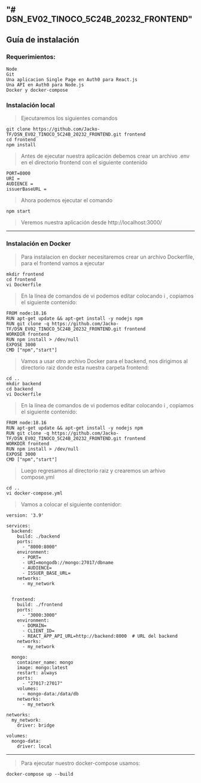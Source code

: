 "# DSN_EV02_TINOCO_5C24B_20232_FRONTEND" 
---
## Guía de instalación

### Requerimientos:

    Node
    Git
    Una aplicacion Single Page en Auth0 para React.js
    Una API en Auth0 para Node.js
    Docker y docker-compose
    
### Instalación local
    
>Ejecutaremos los siguientes comandos

    git clone https://github.com/Jacko-TF/DSN_EV02_TINOCO_5C24B_20232_FRONTEND.git frontend
    cd frontend 
    npm install

>Antes de ejecutar nuestra aplicación debemos crear un archivo .env en el directorio frontend con el siguiente contenido

    PORT=8000
    URI = 
    AUDIENCE = 
    issuerBaseURL =

>Ahora podemos ejecutar el comando

    npm start

>Veremos nuestra aplicación desde http://localhost:3000/

---
### Instalación en Docker
>Para instalacion en docker necesitaremos crear un archivo Dockerfile, para el frontend vamos a ejecutar

    mkdir frontend
    cd frontend
    vi Dockerfile
    
>En la línea de comandos de vi podemos editar colocando i , copiamos el siguiente contenido:

    FROM node:18.16
    RUN apt-get update && apt-get install -y nodejs npm
    RUN git clone -q https://github.com/Jacko-TF/DSN_EV02_TINOCO_5C24B_20232_FRONTEND.git frontend
    WORKDIR frontend
    RUN npm install > /dev/null
    EXPOSE 3000
    CMD ["npm","start"]
    
> Vamos a usar otro archivo Docker para el backend, nos dirigimos al directorio raiz donde esta nuestra carpeta frontend:

    cd ..
    mkdir backend
    cd backend
    vi Dockerfile

>En la línea de comandos de vi podemos editar colocando i , copiamos el siguiente contenido:

    FROM node:18.16
    RUN apt-get update && apt-get install -y nodejs npm
    RUN git clone -q https://github.com/Jacko-TF/DSN_EV02_TINOCO_5C24B_20232_FRONTEND.git frontend
    WORKDIR frontend
    RUN npm install > /dev/null
    EXPOSE 3000
    CMD ["npm","start"]

> Luego regresamos al directorio raiz y crearemos un arhivo compose.yml

    cd ..
    vi docker-compose.yml
    
> Vamos a colocar el siguiente contenidor:

    version: '3.9'

    services:
      backend:
        build: ./backend
        ports:
          - "8000:8000"
        environment:
          - PORT=
          - URI=mongodb://mongo:27017/dbname
          - AUDIENCE=
          - ISSUER_BASE_URL=
        networks:
          - my_network 
    	
    
      frontend:
        build: ./frontend
        ports:
          - "3000:3000"
        environment:
          - DOMAIN=
          - CLIENT_ID=
          - REACT_APP_API_URL=http://backend:8000  # URL del backend
        networks:
          - my_network
    
      mongo:
        container_name: mongo
        image: mongo:latest
        restart: always
        ports:
          - "27017:27017"
        volumes:
          - mongo-data:/data/db
        networks:
          - my_network
    
    networks:
      my_network:
        driver: bridge
    
    volumes:
      mongo-data:
        driver: local
    

--- 
> Para ejecutar nuestro docker-compose usamos:

    docker-compose up --build
